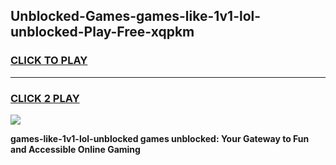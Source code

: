 
## Unblocked-Games-games-like-1v1-lol-unblocked-Play-Free-xqpkm
<h3>
<a href="https://premium76.site?title=games-like-1v1-lol-unblocked&ref=21A">CLICK TO PLAY</a></h3>
<hr>

<h3>
<a href="https://premium76.site?title=games-like-1v1-lol-unblocked&ref=21A">CLICK 2 PLAY</a>
  
</h3>

<a href="https://premium76.site?title=games-like-1v1-lol-unblocked&ref=21A"><img src="https://clearcache.store/games.png"></a>


**games-like-1v1-lol-unblocked games unblocked: Your Gateway to Fun and Accessible Online Gaming**
